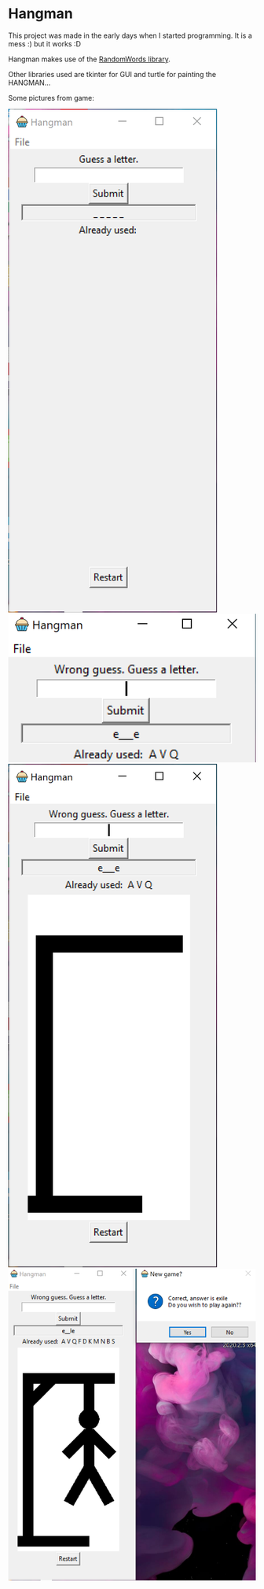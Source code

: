 # Hangman
 
This project was made in the early days when I started programming. It is a mess :) but it works :D
 
Hangman makes use of the [RandomWords library](https://github.com/vaibhavsingh97/random-word/tree/master).

Other libraries used are tkinter for GUI and turtle for painting the HANGMAN...

Some pictures from game:

![Initial screen](/img/init%20screen.png)
![Initial screen](/img/guess.png)
![Initial screen](/img/games.png)
![Initial screen](/img/final.png)
